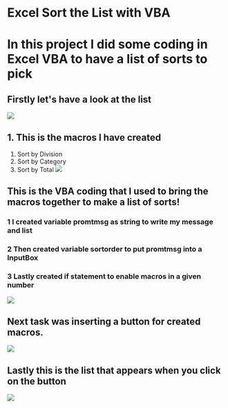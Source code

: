 # Excel Sort the List with VBA
# In this project I did some coding in Excel VBA to have a list of sorts to pick
## Firstly let's have a look at the list 
![](https://github.com/agajan1197/Excel--Sort-the-List-with-VBA/blob/30d3bda3ae887fdd12abf2f2d237d4d3582e8902/Screenshot%202566-02-14%20at%2023.33.59.png)
## 1. This is the macros I have created 
1.  Sort by Division
2.  Sort by Category
3.  Sort by Total
![](https://github.com/agajan1197/Excel--Sort-the-List-with-VBA/blob/30d3bda3ae887fdd12abf2f2d237d4d3582e8902/Screenshot%202566-02-14%20at%2023.35.40.png)
## This is the VBA coding that I used to bring the macros together to make a list of sorts!
### 1 I created variable promtmsg as string to write my message and list
### 2 Then created variable sortorder to put promtmsg into a InputBox
### 3 Lastly created if statement to enable macros in a given number
![](https://github.com/agajan1197/Excel--Sort-the-List-with-VBA/blob/30d3bda3ae887fdd12abf2f2d237d4d3582e8902/Screenshot%202566-02-14%20at%2023.37.50.png)
## Next task was inserting a button for created macros.
![](https://github.com/agajan1197/Excel--Sort-the-List-with-VBA/blob/30d3bda3ae887fdd12abf2f2d237d4d3582e8902/Screenshot%202566-02-14%20at%2023.34.39.png)
## Lastly this is the list that appears when you click on the button
![](https://github.com/agajan1197/Excel--Sort-the-List-with-VBA/blob/30d3bda3ae887fdd12abf2f2d237d4d3582e8902/Screenshot%202566-02-14%20at%2023.34.47.png)
